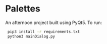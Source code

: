 # Palettes
An afternoon project built using PyQt5. 
To run:
   ```sh
    pip3 install -r requirements.txt
    python3 mainDialog.py
   ```
